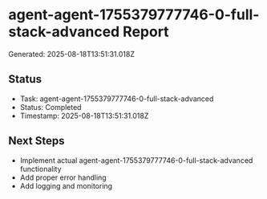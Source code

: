 # agent-agent-1755379777746-0-full-stack-advanced Report

Generated: 2025-08-18T13:51:31.018Z

## Status
- Task: agent-agent-1755379777746-0-full-stack-advanced
- Status: Completed
- Timestamp: 2025-08-18T13:51:31.018Z

## Next Steps
- Implement actual agent-agent-1755379777746-0-full-stack-advanced functionality
- Add proper error handling
- Add logging and monitoring
